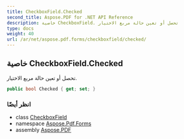 ```yaml
---
title: CheckboxField.Checked
second_title: Aspose.PDF for .NET API Reference
description: خاصية CheckboxField. تحصل أو تعين حالة مربع الاختيار
type: docs
weight: 40
url: /ar/net/aspose.pdf.forms/checkboxfield/checked/
---
```

## خاصية CheckboxField.Checked

تحصل أو تعين حالة مربع الاختيار.

```csharp
public bool Checked { get; set; }
```

### انظر أيضًا

* class [CheckboxField](../)
* namespace [Aspose.Pdf.Forms](../../../aspose.pdf.forms/)
* assembly [Aspose.PDF](../../../)